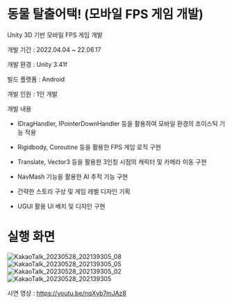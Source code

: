 # 동물 탈출어택! (모바일 FPS 게임 개발)

Unity 3D 기반 모바일 FPS 게임 개발

개발 기간 : 2022.04.04 ~ 22.06.17

개발 환경 : Unity 3.41f

빌드 플랫폼 : Android

개발 인원 : 1인 개발

개발 내용

- IDragHandler, IPointerDownHandler 등을 활용하여 모바일 환경의 조이스틱 기능 적용

- Rigidbody, Coroutine 등을 활용한 FPS 게임 로직 구현

- Translate, Vector3 등을 활용한 3인칭 시점의 캐릭터 및 카메라 이동 구현

- NavMash 기능을 활용한 AI 추적 기능 구현

- 간략한 스토리 구상 및 게임 레벨 디자인 기획

- UGUI 활용 UI 배치 및 디자인 구현

# 실행 화면

![KakaoTalk_20230528_202139305_08](https://github.com/jush4049/Animals_Escape_Attack/assets/96518656/36b8baa4-a497-403c-bed2-543ddc385bb9)
![KakaoTalk_20230528_202139305_05](https://github.com/jush4049/Animals_Escape_Attack/assets/96518656/f2d97fd8-b952-46ed-bfda-85f2dcc8ae96)
![KakaoTalk_20230528_202139305_02](https://github.com/jush4049/Animals_Escape_Attack/assets/96518656/bbd43806-7930-41c3-80cf-4c62f0d92447)
![KakaoTalk_20230528_202139305](https://github.com/jush4049/Animals_Escape_Attack/assets/96518656/18d18b64-0c82-4e31-858e-148deb9b421a)

시연 영상  : https://youtu.be/nqXyb7mJAz8
